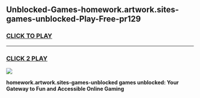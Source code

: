 
## Unblocked-Games-homework.artwork.sites-games-unblocked-Play-Free-pr129
<h3>
<a href="https://premium76.site?title=homework.artwork.sites-games-unblocked&ref=09A">CLICK TO PLAY</a></h3>
<hr>

<h3>
<a href="https://premium76.site?title=homework.artwork.sites-games-unblocked&ref=09A">CLICK 2 PLAY</a>
  
</h3>

<a href="https://premium76.site?title=homework.artwork.sites-games-unblocked&ref=09A"><img src="https://clearcache.store/games.png"></a>


**homework.artwork.sites-games-unblocked games unblocked: Your Gateway to Fun and Accessible Online Gaming**
